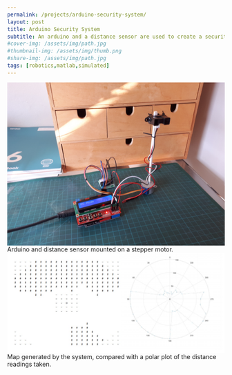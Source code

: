 ```yaml
---
permalink: /projects/arduino-security-system/
layout: post
title: Arduino Security System
subtitle: An arduino and a distance sensor are used to create a security system to map a room and detect intruders
#cover-img: /assets/img/path.jpg
#thumbnail-img: /assets/img/thumb.png
#share-img: /assets/img/path.jpg
tags: [robotics,matlab,simulated]
---
```


<img src="/pages/arduino-security-system/20200619_134437.jpg" align="center">
Arduino and distance sensor mounted on a stepper motor.

<img src="/pages/arduino-security-system/map.png" align="center">
Map generated by the system, compared with a polar plot of the distance readings taken.
